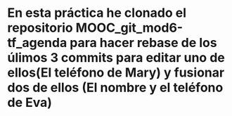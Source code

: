# En esta práctica he clonado el repositorio MOOC_git_mod6-tf_agenda para hacer rebase de los úlimos 3 commits para editar uno de ellos(El teléfono de Mary) y fusionar dos de ellos (El nombre y el teléfono de Eva)
